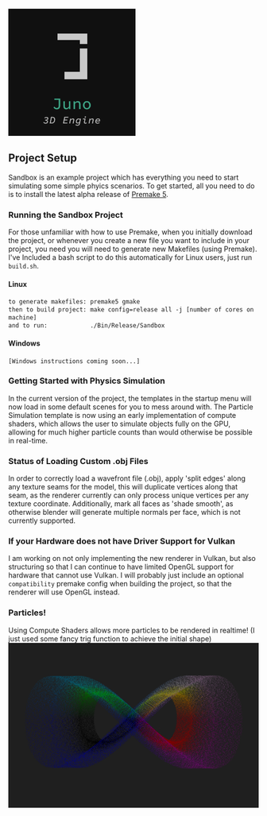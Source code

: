 

![alt text](https://github.com/jimdox/Juno/blob/master/Resources/Textures/Juno3D.png) 


## Project Setup
Sandbox is an example project which has everything you need to start simulating some simple phyics scenarios. To get started, all you need to do is to install the latest alpha release of [Premake 5](https://premake.github.io/download.html#v5).

### Running the Sandbox Project
For those unfamiliar with how to use Premake, when you initially download the project, or whenever you create a new file you want to include in your project, you need you will need to generate new Makefiles (using Premake). I've Included a bash script to do this automatically for Linux users, just run `build.sh`.
#### Linux
    to generate makefiles: premake5 gmake 
    then to build project: make config=release all -j [number of cores on machine] 
    and to run:            ./Bin/Release/Sandbox 
#### Windows
    [Windows instructions coming soon...]


### Getting Started with Physics Simulation
In the current version of the project, the templates in the startup menu will now load in some default scenes for you to mess around with. The Particle Simulation template is now using an early implementation of compute shaders, which allows the user to simulate objects fully on the GPU, allowing for much higher particle counts than would otherwise be possible in real-time. 


### Status of Loading Custom .obj Files
In order to correctly load a wavefront file (.obj), apply 'split edges' along any texture seams for the model, this will duplicate vertices along that seam, as the renderer currently can only process unique vertices per any texture coordinate. Additionally, mark all faces as 'shade smooth', as otherwise blender will generate multiple normals per face, which is not currently supported.

### If your Hardware does not have Driver Support for Vulkan
I am working on not only implementing the new renderer in Vulkan, but also structuring so that I can continue to have limited OpenGL support for hardware that cannot use Vulkan. I will probably just include an optional `compatibility` premake config when building the project, so that the renderer will use OpenGL instead. 

### Particles!
Using Compute Shaders allows more particles to be rendered in realtime! (I just used some fancy trig function to achieve the initial shape)
![alt text](https://github.com/jimdox/Juno/blob/master/Resources/WIP/Screenshot_2020-04-16_14-40-41.png)
